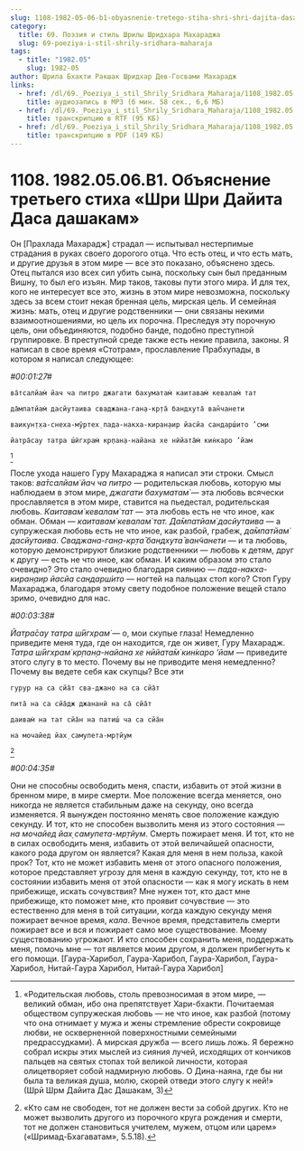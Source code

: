 ```yaml
---
slug: 1108-1982-05-06-b1-obyasnenie-tretego-stiha-shri-shri-dajita-dasa-dashakam
category:
  title: 69. Поэзия и стиль Шрилы Шридхара Махараджа
  slug: 69-poeziya-i-stil-shrily-sridhara-maharaja
tags:
  - title: "1982.05"
    slug: 1982-05
author: Шрила Бхакти Ракшак Шридхар Дев-Госвами Махарадж
links:
  - href: /dl/69._Poeziya_i_stil_Shrily_Sridhara_Maharaja/1108_1982.05.06.B1_SridharMj_Objasnenie_tretego_stiha_Shri_Shri_Dajita_Dasa_dashakam.mp3
    title: аудиозапись в MP3 (6 мин. 58 сек., 6,6 МБ)
  - href: /dl/69._Poeziya_i_stil_Shrily_Sridhara_Maharaja/1108_1982.05.06.B1_SridharMj_Objasnenie_tretego_stiha_Shri_Shri_Dajita_Dasa_dashakam.rtf
    title: транскрипцию в RTF (95 КБ)
  - href: /dl/69._Poeziya_i_stil_Shrily_Sridhara_Maharaja/1108_1982.05.06.B1_SridharMj_Objasnenie_tretego_stiha_Shri_Shri_Dajita_Dasa_dashakam.pdf
    title: транскрипцию в PDF (149 КБ)
---
```


# 1108. 1982.05.06.B1. Объяснение третьего стиха «Шри Шри Дайита Даса дашакам»

Он [Прахлада Махарадж] страдал — испытывал нестерпимые страдания в руках своего дорогого отца. Что есть отец, и что есть мать, и другие друзья в этом мире — все это показано, объяснено здесь. Отец пытался изо всех сил убить сына, поскольку сын был преданным Вишну, то был его изъян. Мир таков, таковы пути этого мира. И для тех, кого не интересует все это, жизнь в этом мире невозможна, поскольку здесь за всем стоит некая бренная цель, мирская цель. И семейная жизнь: мать, отец и другие родственники — они связаны некими взаимоотношениями, но цель их порочна. Преследуя эту порочную цель, они объединяются, подобно банде, подобно преступной группировке. В преступной среде также есть некие правила, законы. Я написал в свое время «Стотрам», прославление Прабхупады, в котором я написал следующее:

*#00:01:27#*

    ва̄тсалйам̇ йач ча питро джагати бахуматам̇ каитавам̇ кевалам̇ тат

    да̄мпатйам̇ дасйутаива сваджана-ган̣а-кр̣та̄ бандхута̄ ван̃чанети

    ваикун̣т̣ха-снеха-мӯртех̣ пада-накха-киран̣аир йасйа сандарш́ито ’сми

    йатра̄сау татра ш́ӣгхрам̇ кр̣пан̣а-найана хе нӣйата̄м̇ кин̇каро ’йам
[^_ftn1]

После ухода нашего Гуру Махараджа я написал эти строки. Смысл таков: *ва̄тсалйам̇ йач ча питро* — родительская любовь, которую мы наблюдаем в этом мире, *джагати бахуматам̇* — эта любовь всячески прославляется в этом мире, ставится на пьедестал, родительская любовь. *Каитавам̇ кевалам̇ тат* — эта любовь есть не что иное, как обман. Обман — *каитавам̇ кевалам̇ тат. Да̄мпатйам̇ дасйутаива* — а супружеская любовь есть не что иное, как разбой, грабеж, *да̄мпатйам̇ дасйутаива*. *Сваджана-ган̣а-кр̣та̄ бандхута̄ ван̃чанети* — и та любовь, которую демонстрируют близкие родственники — любовь к детям, друг к другу — есть не что иное, как обман. И каким образом это стало очевидно? Это стало очевидно благодаря сиянию — *пада-накха-киран̣аир йасйа сандарш́ито* — ногтей на пальцах стоп кого? Стоп Гуру Махараджа, благодаря этому свету подобное положение вещей стало зримо, очевидно для нас.

*#00:03:38#*

*Йатра̄сау татра ш́ӣгхрам̇* — о, мои скупые глаза! Немедленно приведите меня туда, где он находится, где он живет, Гуру Махарадж. *Татра ш́ӣгхрам̇ кр̣пан̣а-найана хе нӣйата̄м̇ кин̇каро ’йам* — приведите этого слугу в то место. Почему вы не приводите меня немедленно? Почему вы ведете себя как скупцы? Все эти

    гурур на са сйа̄т сва-джано на са сйа̄т

    пита̄ на са сйа̄дж джананӣ на са̄ сйа̄т

    даивам̇ на тат сйа̄н на патиш́ ча са сйа̄н

    на мочайед йах̣ самупета-мр̣тйум
[^_ftn2]

*#00:04:35#*

Они не способны освободить меня, спасти, избавить от этой жизни в бренном мире, в мире смерти. Мое положение всегда меняется, оно никогда не является стабильным даже на секунду, оно всегда изменяется. Я вынужден постоянно менять свое положение каждую секунду. И тот, кто не способен вызволить меня из этого состояния — *на мочайед йах̣ самупета-мр̣тйум*. Смерть пожирает меня. И тот, кто не в силах освободить меня, избавить от этой величайшей опасности, какого рода другом он является? Какая для меня в нем польза, какой прок? Тот, кто не может избавить меня от этого опасного положения, которое представляет угрозу для меня в каждую секунду, тот, кто не в состоянии избавить меня от этой опасности — как я могу искать в нем прибежище, искать сочувствия? Мне нужен тот, кто даст мне прибежище, кто поможет мне, кто проявит сочувствие — это естественно для меня в той ситуации, когда каждую секунду меня пожирает вечное время, *кала*. Вечное время, представитель смерти пожирает все и вся и пожирает само мое существование. Моему существованию угрожают. И кто способен сохранить меня, поддержать меня, помочь мне — тот является моим другом, я должен прибегнуть к его помощи. [Гаура-Харибол, Гаура-Харибол, Гаура-Харибол, Гаура-Харибол, Нитай-Гаура Харибол, Нитай-Гаура Харибол]



[^_ftn1]: «Родительская любовь, столь превозносимая в этом мире, — великий обман, ибо она препятствует Хари-бхакти. Почитаемая обществом супружеская любовь — не что иное, как разбой (потому что она отнимает у мужа и жены стремление обрести сокровище любви, не оскверненной поверхностными семейными предрассудками). А мирская дружба — всего лишь ложь. Я бережно собрал искры этих мыслей из сияния лучей, исходящих от кончиков пальцев на святых стопах той великой личности, которая олицетворяет собой надмирную любовь. О Дина-наяна, где бы ни была та великая душа, молю, скорей отведи этого слугу к ней!» (Шрӣ Шрм Дайита Дас Дашакам, 3)

[^_ftn2]: «Кто сам не свободен, тот не должен вести за собой других. Кто не может вызволить другого из порочного круга рождения и смерти, тот не должен становиться учителем, мужем, отцом или царем» («Шримад-Бхагаватам», 5.5.18).

